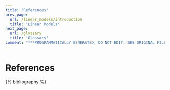 ```yaml
---
title: 'References'
prev_page:
  url: /linear_models/introduction
  title: 'Linear Models'
next_page:
  url: /glossary
  title: 'Glossary'
comment: "***PROGRAMMATICALLY GENERATED, DO NOT EDIT. SEE ORIGINAL FILES IN /content***"
---
```

# References

{% bibliography %}